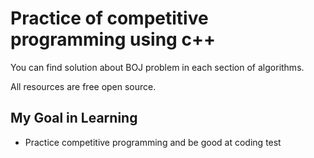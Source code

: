 # Practice of competitive programming using c++

You can find solution about BOJ problem in each section of algorithms.

All resources are free open source.

## My Goal in Learning
* Practice competitive programming and be good at coding test
